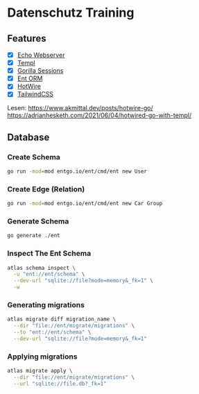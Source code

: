 # Datenschutz Training

## Features

- [x] [Echo Webserver](https://echo.labstack.com)
- [x] [Templ](https://templ.guide)
- [x] [Gorilla Sessions](https://gorilla.github.io)
- [x] [Ent ORM](https://entgo.io/docs/getting-started)
- [x] [HotWire](https://hotwired.dev)
- [x] [TailwindCSS](https://tailwindcss.com)

Lesen:
https://www.akmittal.dev/posts/hotwire-go/
https://adrianhesketh.com/2021/06/04/hotwired-go-with-templ/

## Database

### Create Schema

```bash
go run -mod=mod entgo.io/ent/cmd/ent new User
```

### Create Edge (Relation)

```bash
go run -mod=mod entgo.io/ent/cmd/ent new Car Group
```

### Generate Schema

```bash
go generate ./ent
```

### Inspect The Ent Schema

```bash
atlas schema inspect \
  -u "ent://ent/schema" \
  --dev-url "sqlite://file?mode=memory&_fk=1" \
  -w
```

### Generating migrations

```bash
atlas migrate diff migration_name \
  --dir "file://ent/migrate/migrations" \
  --to "ent://ent/schema" \
  --dev-url "sqlite://file?mode=memory&_fk=1"
```

### Applying migrations

```bash
atlas migrate apply \
  --dir "file://ent/migrate/migrations" \
  --url "sqlite://file.db?_fk=1"
```
